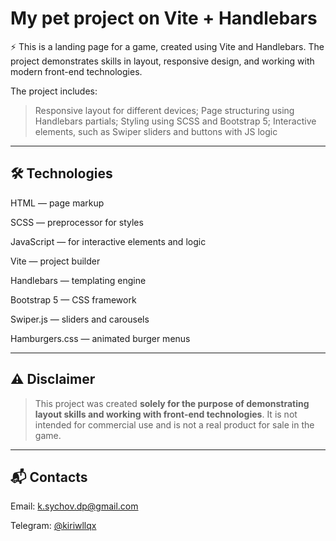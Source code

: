 # My pet project on Vite + Handlebars

⚡ This is a landing page for a game, created using Vite and Handlebars. The project demonstrates skills in layout, responsive design, and working with modern front-end technologies.

The project includes:

> Responsive layout for different devices;
> Page structuring using Handlebars partials;
> Styling using SCSS and Bootstrap 5;
> Interactive elements, such as Swiper sliders and buttons with JS logic

---

## 🛠 Technologies

HTML — page markup

SCSS — preprocessor for styles

JavaScript — for interactive elements and logic

Vite — project builder

Handlebars — templating engine

Bootstrap 5 — CSS framework

Swiper.js — sliders and carousels

Hamburgers.css — animated burger menus

---

## ⚠️ Disclaimer

> This project was created **solely for the purpose of demonstrating layout skills and working with front-end technologies**.
> It is not intended for commercial use and is not a real product for sale in the game.

---

## 📬 Contacts

Email: k.sychov.dp@gmail.com

Telegram: [@kiriwllqx](https://t.me/kiriwllqx)